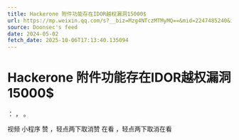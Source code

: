 ```yaml
---
title: Hackerone 附件功能存在IDOR越权漏洞15000$
url: https://mp.weixin.qq.com/s?__biz=Mzg4NTczMTMyMQ==&mid=2247485240&idx=1&sn=2206b11124ce084e0938cbbcf01224fd
source: Doonsec's feed
date: 2024-05-02
fetch_date: 2025-10-06T17:13:40.135094
---
```


# Hackerone 附件功能存在IDOR越权漏洞15000$

：
，
。

视频
小程序
赞
，轻点两下取消赞
在看
，轻点两下取消在看